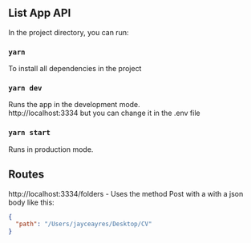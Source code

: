 ## List App API

In the project directory, you can run:

### `yarn`

To install all dependencies in the project

### `yarn dev`

Runs the app in the development mode.<br />
http://localhost:3334 but you can change it in the .env file

### `yarn start`

Runs in production mode.

## Routes

http://localhost:3334/folders - Uses the method Post with a with a json body like this:

```json
{
  "path": "/Users/jayceayres/Desktop/CV"
}
```
